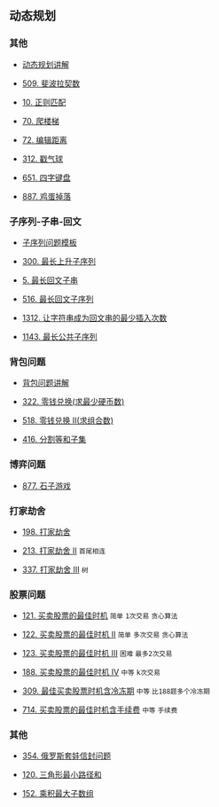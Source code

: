 ## 动态规划
### 其他
* [动态规划讲解](https://github.com/sinkhaha/dataStructureAndAlgorithm/blob/master/docs/%E5%8A%A8%E6%80%81%E8%A7%84%E5%88%92/%E5%8A%A8%E6%80%81%E8%A7%84%E5%88%92.md)

* [509. 斐波拉契数](https://github.com/sinkhaha/dataStructureAndAlgorithm/blob/master/docs/%E5%8A%A8%E6%80%81%E8%A7%84%E5%88%92/%E6%96%90%E6%B3%A2%E9%82%A3%E5%A5%91%E6%95%B0_509_fib.md) 

* [10. 正则匹配](https://github.com/sinkhaha/dataStructureAndAlgorithm/blob/master/docs/%E5%8A%A8%E6%80%81%E8%A7%84%E5%88%92/%E6%AD%A3%E5%88%99%E8%A1%A8%E8%BE%BE%E5%BC%8F%E5%8C%B9%E9%85%8D_10_isMatch.md)
  
* [70. 爬楼梯](https://github.com/sinkhaha/dataStructureAndAlgorithm/blob/master/docs/%E5%8A%A8%E6%80%81%E8%A7%84%E5%88%92/%E7%88%AC%E6%A5%BC%E6%A2%AF_70_climbStairs.md)

* [72. 编辑距离](https://github.com/sinkhaha/dataStructureAndAlgorithm/blob/master/docs/%E5%8A%A8%E6%80%81%E8%A7%84%E5%88%92/%E7%BC%96%E8%BE%91%E8%B7%9D%E7%A6%BB_72_minDistance.md)

* [312. 戳气球](https://github.com/sinkhaha/dataStructureAndAlgorithm/blob/master/docs/%E5%8A%A8%E6%80%81%E8%A7%84%E5%88%92/%E6%88%B3%E6%B0%94%E7%90%83_312_maxCoins.md)

* [651. 四字键盘](https://github.com/sinkhaha/dataStructureAndAlgorithm/blob/master/docs/%E5%8A%A8%E6%80%81%E8%A7%84%E5%88%92/%E5%9B%9B%E5%AD%97%E9%94%AE%E7%9B%98_651_maxA.md)

* [887. 鸡蛋掉落](https://github.com/sinkhaha/dataStructureAndAlgorithm/blob/master/docs/%E5%8A%A8%E6%80%81%E8%A7%84%E5%88%92/%E9%B8%A1%E8%9B%8B%E6%8E%89%E8%90%BD_887_superEggDrop.md)
### 子序列-子串-回文
* [子序列问题模板](https://github.com/sinkhaha/dataStructureAndAlgorithm/blob/master/docs/%E5%8A%A8%E6%80%81%E8%A7%84%E5%88%92/%E5%AD%90%E5%BA%8F%E5%88%97-%E5%AD%90%E4%B8%B2-%E5%9B%9E%E6%96%87/%E5%AD%90%E5%BA%8F%E5%88%97%E9%97%AE%E9%A2%98%E6%A8%A1%E6%9D%BF.md)  

* [300. 最长上升子序列](https://github.com/sinkhaha/dataStructureAndAlgorithm/blob/master/docs/%E5%8A%A8%E6%80%81%E8%A7%84%E5%88%92/%E5%AD%90%E5%BA%8F%E5%88%97-%E5%AD%90%E4%B8%B2-%E5%9B%9E%E6%96%87/%E6%9C%80%E9%95%BF%E4%B8%8A%E5%8D%87%E5%AD%90%E5%BA%8F%E5%88%97_300_lengthOfLIS.md)

* [5. 最长回文子串](https://github.com/sinkhaha/dataStructureAndAlgorithm/blob/master/docs/%E5%8A%A8%E6%80%81%E8%A7%84%E5%88%92/%E5%AD%90%E5%BA%8F%E5%88%97-%E5%AD%90%E4%B8%B2-%E5%9B%9E%E6%96%87/%E6%9C%80%E9%95%BF%E5%9B%9E%E6%96%87%E5%AD%90%E4%B8%B2_5_longestPalindrome.md)
  
* [516. 最长回文子序列](https://github.com/sinkhaha/dataStructureAndAlgorithm/blob/master/docs/%E5%8A%A8%E6%80%81%E8%A7%84%E5%88%92/%E5%AD%90%E5%BA%8F%E5%88%97-%E5%AD%90%E4%B8%B2-%E5%9B%9E%E6%96%87/%E9%95%BF%E5%9B%9E%E6%96%87%E5%AD%90%E5%BA%8F%E5%88%97_516_longestPalindromeSubseq.md)
    
* [1312. 让字符串成为回文串的最少插入次数](https://github.com/sinkhaha/dataStructureAndAlgorithm/blob/master/docs/%E5%8A%A8%E6%80%81%E8%A7%84%E5%88%92/%E5%AD%90%E5%BA%8F%E5%88%97-%E5%AD%90%E4%B8%B2-%E5%9B%9E%E6%96%87/%E8%AE%A9%E5%AD%97%E7%AC%A6%E4%B8%B2%E6%88%90%E4%B8%BA%E5%9B%9E%E6%96%87%E4%B8%B2%E7%9A%84%E6%9C%80%E5%B0%91%E6%8F%92%E5%85%A5%E6%AC%A1%E6%95%B0_1312_minInsertions.md)
    
* [1143. 最长公共子序列](https://github.com/sinkhaha/dataStructureAndAlgorithm/blob/master/docs/%E5%8A%A8%E6%80%81%E8%A7%84%E5%88%92/%E5%AD%90%E5%BA%8F%E5%88%97-%E5%AD%90%E4%B8%B2-%E5%9B%9E%E6%96%87/%E6%9C%80%E9%95%BF%E5%85%AC%E5%85%B1%E5%AD%90%E5%BA%8F%E5%88%97_1143_longestCommonSubsequence.md)

### 背包问题
* [背包问题讲解](https://github.com/sinkhaha/dataStructureAndAlgorithm/blob/master/docs/%E5%8A%A8%E6%80%81%E8%A7%84%E5%88%92/%E8%83%8C%E5%8C%85%E9%97%AE%E9%A2%98/%E8%83%8C%E5%8C%85%E9%97%AE%E9%A2%98%E8%AE%B2%E8%A7%A3.md)

* [322. 零钱兑换(求最少硬币数)](https://github.com/sinkhaha/dataStructureAndAlgorithm/blob/master/docs/%E5%8A%A8%E6%80%81%E8%A7%84%E5%88%92/%E8%83%8C%E5%8C%85%E9%97%AE%E9%A2%98/%E9%9B%B6%E9%92%B1%E5%85%91%E6%8D%A2_322_coinChange.md)

* [518. 零钱兑换 II(求组合数)](https://github.com/sinkhaha/dataStructureAndAlgorithm/blob/master/docs/%E5%8A%A8%E6%80%81%E8%A7%84%E5%88%92/%E8%83%8C%E5%8C%85%E9%97%AE%E9%A2%98/%E9%9B%B6%E9%92%B1%E5%85%91%E6%8D%A2II_518_change.md)

* [416. 分割等和子集](https://github.com/sinkhaha/dataStructureAndAlgorithm/blob/master/docs/%E5%8A%A8%E6%80%81%E8%A7%84%E5%88%92/%E8%83%8C%E5%8C%85%E9%97%AE%E9%A2%98/%E5%88%86%E5%89%B2%E7%AD%89%E5%92%8C%E5%AD%90%E9%9B%86_416_canPartition.md)

### 博弈问题
* [877. 石子游戏](https://github.com/sinkhaha/dataStructureAndAlgorithm/blob/master/docs/%E5%8A%A8%E6%80%81%E8%A7%84%E5%88%92/%E5%8D%9A%E5%BC%88%E9%97%AE%E9%A2%98/%E7%9F%B3%E5%AD%90%E6%B8%B8%E6%88%8F_877_stoneGame.md)
### 打家劫舍
* [198. 打家劫舍](https://github.com/sinkhaha/dataStructureAndAlgorithm/blob/master/docs/%E5%8A%A8%E6%80%81%E8%A7%84%E5%88%92/%E6%89%93%E5%AE%B6%E5%8A%AB%E8%88%8D%E9%97%AE%E9%A2%98/%E6%89%93%E5%AE%B6%E5%8A%AB%E8%88%8D_198_rob.md)

* [213. 打家劫舍 II](https://github.com/sinkhaha/dataStructureAndAlgorithm/blob/master/docs/%E5%8A%A8%E6%80%81%E8%A7%84%E5%88%92/%E6%89%93%E5%AE%B6%E5%8A%AB%E8%88%8D%E9%97%AE%E9%A2%98/%E6%89%93%E5%AE%B6%E5%8A%AB%E8%88%8DII_213_rob.md) `首尾相连`

* [337. 打家劫舍 III](https://github.com/sinkhaha/dataStructureAndAlgorithm/blob/master/docs/%E5%8A%A8%E6%80%81%E8%A7%84%E5%88%92/%E6%89%93%E5%AE%B6%E5%8A%AB%E8%88%8D%E9%97%AE%E9%A2%98/%E6%89%93%E5%AE%B6%E5%8A%AB%E8%88%8DIII_337_rob.md) `树`
### 股票问题
* [121. 买卖股票的最佳时机](https://github.com/sinkhaha/dataStructureAndAlgorithm/blob/master/docs/%E5%8A%A8%E6%80%81%E8%A7%84%E5%88%92/%E8%82%A1%E7%A5%A8%E9%97%AE%E9%A2%98/%E4%B9%B0%E5%8D%96%E8%82%A1%E7%A5%A8%E7%9A%84%E6%9C%80%E4%BD%B3%E6%97%B6%E6%9C%BA_121_maxProfit.md) `简单` `1次交易` `贪心算法`

* [122. 买卖股票的最佳时机 II](https://github.com/sinkhaha/dataStructureAndAlgorithm/blob/master/docs/%E5%8A%A8%E6%80%81%E8%A7%84%E5%88%92/%E8%82%A1%E7%A5%A8%E9%97%AE%E9%A2%98/%E4%B9%B0%E5%8D%96%E8%82%A1%E7%A5%A8%E7%9A%84%E6%9C%80%E4%BD%B3%E6%97%B6%E6%9C%BAII_122_maxProfit.md) `简单` `多次交易` `贪心算法`

* [123. 买卖股票的最佳时机 III](https://github.com/sinkhaha/dataStructureAndAlgorithm/blob/master/docs/%E5%8A%A8%E6%80%81%E8%A7%84%E5%88%92/%E8%82%A1%E7%A5%A8%E9%97%AE%E9%A2%98/%E4%B9%B0%E5%8D%96%E8%82%A1%E7%A5%A8%E7%9A%84%E6%9C%80%E4%BD%B3%E6%97%B6%E6%9C%BAIII_123_maxProfit.md) `困难` `最多2次交易`

* [188. 买卖股票的最佳时机 IV](https://github.com/sinkhaha/dataStructureAndAlgorithm/blob/master/docs/%E5%8A%A8%E6%80%81%E8%A7%84%E5%88%92/%E8%82%A1%E7%A5%A8%E9%97%AE%E9%A2%98/%E4%B9%B0%E5%8D%96%E8%82%A1%E7%A5%A8%E7%9A%84%E6%9C%80%E4%BD%B3%E6%97%B6%E6%9C%BAIV_188_maxProfit.md) `中等` `k次交易`

* [309. 最佳买卖股票时机含冷冻期](https://github.com/sinkhaha/dataStructureAndAlgorithm/blob/master/docs/%E5%8A%A8%E6%80%81%E8%A7%84%E5%88%92/%E8%82%A1%E7%A5%A8%E9%97%AE%E9%A2%98/%E6%9C%80%E4%BD%B3%E4%B9%B0%E5%8D%96%E8%82%A1%E7%A5%A8%E6%97%B6%E6%9C%BA%E5%90%AB%E5%86%B7%E5%86%BB%E6%9C%9F_309_maxProfit.md) `中等` `比188题多个冷冻期`

* [714. 买卖股票的最佳时机含手续费](https://github.com/sinkhaha/dataStructureAndAlgorithm/blob/master/docs/%E5%8A%A8%E6%80%81%E8%A7%84%E5%88%92/%E8%82%A1%E7%A5%A8%E9%97%AE%E9%A2%98/%20%E4%B9%B0%E5%8D%96%E8%82%A1%E7%A5%A8%E7%9A%84%E6%9C%80%E4%BD%B3%E6%97%B6%E6%9C%BA%E5%90%AB%E6%89%8B%E7%BB%AD%E8%B4%B9_714_maxProfit.md) `中等` `手续费`

### 其他
* [354. 俄罗斯套娃信封问题](https://github.com/sinkhaha/dataStructureAndAlgorithm/blob/master/docs/%E5%8A%A8%E6%80%81%E8%A7%84%E5%88%92/%E4%BF%84%E7%BD%97%E6%96%AF%E5%A5%97%E5%A8%83%E4%BF%A1%E5%B0%81%E9%97%AE%E9%A2%98_354_maxEnvelopes.md)

* [120. 三角形最小路径和](https://github.com/sinkhaha/dataStructureAndAlgorithm/blob/master/docs/%E5%8A%A8%E6%80%81%E8%A7%84%E5%88%92/%E4%B8%89%E8%A7%92%E5%BD%A2%E6%9C%80%E5%B0%8F%E8%B7%AF%E5%BE%84%E5%92%8C_120_minimumTotal.md)

* [152. 乘积最大子数组](https://github.com/sinkhaha/dataStructureAndAlgorithm/blob/master/docs/%E5%8A%A8%E6%80%81%E8%A7%84%E5%88%92/%E4%B9%98%E7%A7%AF%E6%9C%80%E5%A4%A7%E5%AD%90%E6%95%B0%E7%BB%84_152_maxProduct.md)
